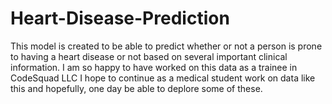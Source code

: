 # Heart-Disease-Prediction
This model is created to be able to predict whether or not a person is prone to having a heart disease or not based on several important clinical information.
I am so happy to have worked on this data as a trainee in CodeSquad LLC
I hope to continue as a medical student work on data like this and hopefully, one day be able to deplore some of these.
